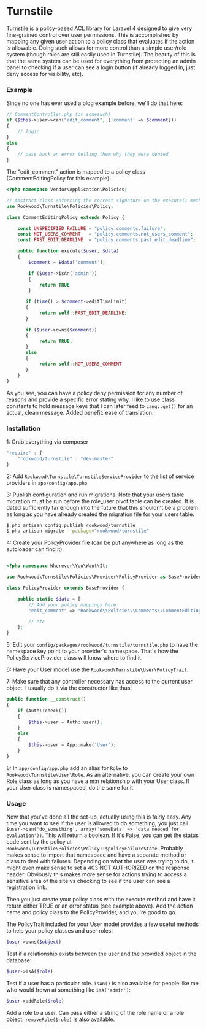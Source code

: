 # Turnstile
Turnstile is a policy-based ACL library for Laravel 4 designed to give very fine-grained control over user permissions.  This is accomplished by mapping any given user action to a policy class that evaluates if the action is allowable.  Doing such allows for more control than a simple user/role system (though roles are still easily used in Turnstile). The beauty of this is that the same system can be used for everything from protecting an admin panel to checking if a user can see a login button (if already logged in, just deny access for visibility, etc).

### Example
Since no one has ever used a blog example before, we'll do that here:

````php
// CommentController.php (or somesuch)
if ($this->user->can("edit_comment", ['comment' => $comment]))
{
    // logic
}
else
{
    // pass back an error telling them why they were denied
}
````

The "edit_comment" action is mapped to a policy class (CommentEditingPolicy for this example).

````php
<?php namespace Vendor\Application\Policies;

// Abstract class enforcing the correct signature on the execute() method
use Rookwood\Turnstile\Policies\Policy;

class CommentEditingPolicy extends Policy {

    const UNSPECIFIED_FAILURE = "policy.comments.failure";
    const NOT_USERS_COMMENT   = "policy.comments.not_users_comment";
    const PAST_EDIT_DEADLINE  = "policy.comments.past_edit_deadline";

    public function execute($user, $data)
    {
        $comment = $data['comment'];

        if ($user->isAn('admin'))
        {
            return TRUE
        }

       if (time() > $comment->editTimeLimit)
       {
            return self::PAST_EDIT_DEADLINE;
       }

       if ($user->owns($comment))
       {
            return TRUE;
       }
       else
       {
            return self::NOT_USERS_COMMENT
       }
    }
}
````

As you see, you can have a policy deny permission for any number of reasons and provide a specific error stating why. I like to use class constants to hold message keys that I can later feed to `Lang::get()` for an actual, clean message.  Added benefit: ease of translation.

### Installation
1: Grab everything via composer

````js
"require" : {
    "rookwood/turnstile" : "dev-master"
}
````

2: Add `Rookwood\Turnstile\TurnstileServiceProvider` to the list of service providers in `app/config/app.php`

3: Publish configuration and run migrations. Note that your users table migration must be run before the role_user pivot table can be created.  It is dated sufficiently far enough into the future that this shouldn't be a problem as long as you have already created the migration file for your users table.

````bash
$ php artisan config:publish rookwood/turnstile
$ php artisan migrate --package="rookwood/turnstile"
````

4: Create your PolicyProvider file (can be put anywhere as long as the autoloader can find it).

````php

<?php namespace Wherever\You\Want\It;

use Rookwood\Turnstile\Policies\Provider\PolicyProvider as BaseProvider;

class PolicyProvider extends BaseProvider {

    public static $data = [
        // Add your policy mappings here
        "edit_comment" => "Rookwood\\Policies\\Comments\\CommentEditingPolicy",

        // etc
    ];
}
````

5: Edit your `config/packages/rookwood/turnstile/turnstile.php` to have the namespace key point to your provider's namespace. That's how the PolicyServiceProvider class will know where to find it.

6: Have your User model use the `Rookwood\Turnstile\User\PolicyTrait`.

7: Make sure that any controller necessary has access to the current user object.  I usually do it via the constructor like thus:

````php
public function __construct()
{
    if (Auth::check())
    {
        $this->user = Auth::user();
    }
    else
    {
        $this->user = App::make('User');
    }
}
````

8: In `app/config/app.php` add an alias for `Role` to `Rookwood\Turnstile\User\Role`. As an alternative, you can create your own Role class as long as you have a m:n relationship with your User class. If your User class is namespaced, do the same for it.

### Usage
Now that you've done all the set-up, actually using this is fairly easy. Any time you want to see if the user is allowed to do something, you just call `$user->can('do_something', array('someData' => 'data needed for evaluation'))`.  This will return a boolean.  If it's False, you can get the status code sent by the policy at `Rookwood\Turnstile\Policies\Policy::$policyFailureState`.  Probably makes sense to import that namespace and have a separate method or class to deal with failures.  Depending on what the user was trying to do, it might even make sense to set a 403 NOT AUTHORIZED on the response header.  Obviously this makes more sense for actions trying to access a sensitive area of the site vs checking to see if the user can see a registration link.

Then you just create your policy class with the execute method and have it return either TRUE or an error status (see example above).  Add the action name and policy class to the PolicyProvider, and you're good to go.

The PolicyTrait included for your User model provides a few useful methods to help your policy classes and user roles:

````php
$user->owns($object)
````
Test if a relationship exists between the user and the provided object in the database:

````php
$user->isA($role)
````
Test if a user has a particular role.  `isAn()` is also available for people like me who would frown at something like `isA('admin')`:

````php
$user->addRole($role)
````
Add a role to a user. Can pass either a string of the role name or a role object. `removeRole($role)` is also available.